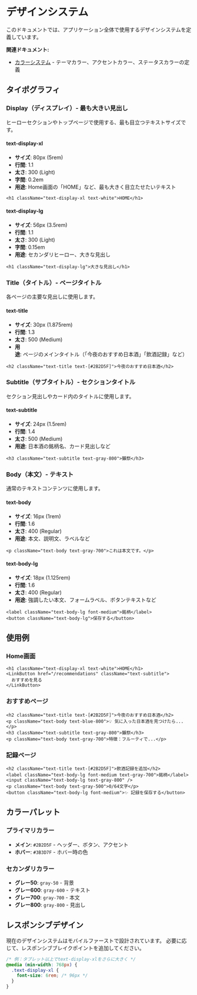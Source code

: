 # デザインシステム

このドキュメントでは、アプリケーション全体で使用するデザインシステムを定義しています。

**関連ドキュメント:**
- [カラーシステム](./COLOR_SYSTEM.md) - テーマカラー、アクセントカラー、ステータスカラーの定義

## タイポグラフィ

### Display（ディスプレイ）- 最も大きい見出し

ヒーローセクションやトップページで使用する、最も目立つテキストサイズです。

#### text-display-xl
- **サイズ**: 80px (5rem)
- **行間**: 1.1
- **太さ**: 300 (Light)
- **字間**: 0.2em
- **用途**: Home画面の「HOME」など、最も大きく目立たせたいテキスト

```tsx
<h1 className="text-display-xl text-white">HOME</h1>
```

#### text-display-lg
- **サイズ**: 56px (3.5rem)
- **行間**: 1.1
- **太さ**: 300 (Light)
- **字間**: 0.15em
- **用途**: セカンダリヒーロー、大きな見出し

```tsx
<h1 className="text-display-lg">大きな見出し</h1>
```

### Title（タイトル）- ページタイトル

各ページの主要な見出しに使用します。

#### text-title
- **サイズ**: 30px (1.875rem)
- **行間**: 1.3
- **太さ**: 500 (Medium)
- **用途**: ページのメインタイトル（「今夜のおすすめ日本酒」「飲酒記録」など）

```tsx
<h2 className="text-title text-[#2B2D5F]">今夜のおすすめ日本酒</h2>
```

### Subtitle（サブタイトル）- セクションタイトル

セクション見出しやカード内のタイトルに使用します。

#### text-subtitle
- **サイズ**: 24px (1.5rem)
- **行間**: 1.4
- **太さ**: 500 (Medium)
- **用途**: 日本酒の銘柄名、カード見出しなど

```tsx
<h3 className="text-subtitle text-gray-800">獺祭</h3>
```

### Body（本文）- テキスト

通常のテキストコンテンツに使用します。

#### text-body
- **サイズ**: 16px (1rem)
- **行間**: 1.6
- **太さ**: 400 (Regular)
- **用途**: 本文、説明文、ラベルなど

```tsx
<p className="text-body text-gray-700">これは本文です。</p>
```

#### text-body-lg
- **サイズ**: 18px (1.125rem)
- **行間**: 1.6
- **太さ**: 400 (Regular)
- **用途**: 強調したい本文、フォームラベル、ボタンテキストなど

```tsx
<label className="text-body-lg font-medium">銘柄</label>
<button className="text-body-lg">保存する</button>
```

## 使用例

### Home画面
```tsx
<h1 className="text-display-xl text-white">HOME</h1>
<LinkButton href="/recommendations" className="text-subtitle">
  おすすめを見る
</LinkButton>
```

### おすすめページ
```tsx
<h2 className="text-title text-[#2B2D5F]">今夜のおすすめ日本酒</h2>
<p className="text-body text-blue-800">💡 気に入った日本酒を見つけたら...</p>
<h3 className="text-subtitle text-gray-800">獺祭</h3>
<p className="text-body text-gray-700">特徴：フルーティで...</p>
```

### 記録ページ
```tsx
<h2 className="text-title text-[#2B2D5F]">飲酒記録を追加</h2>
<label className="text-body-lg font-medium text-gray-700">銘柄</label>
<input className="text-body-lg text-gray-800" />
<p className="text-body text-gray-500">0/64文字</p>
<button className="text-body-lg font-medium">✨ 記録を保存する</button>
```

## カラーパレット

### プライマリカラー
- **メイン**: `#2B2D5F` - ヘッダー、ボタン、アクセント
- **ホバー**: `#3B3D7F` - ホバー時の色

### セカンダリカラー
- **グレー50**: `gray-50` - 背景
- **グレー600**: `gray-600` - テキスト
- **グレー700**: `gray-700` - 本文
- **グレー800**: `gray-800` - 見出し

## レスポンシブデザイン

現在のデザインシステムはモバイルファーストで設計されています。
必要に応じて、レスポンシブブレイクポイントを追加してください。

```css
/* 例：タブレット以上でtext-display-xlをさらに大きく */
@media (min-width: 768px) {
  .text-display-xl {
    font-size: 6rem; /* 96px */
  }
}
```

